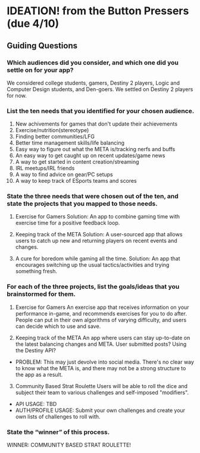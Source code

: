 # IDEATION! from the Button Pressers (due 4/10)


## Guiding Questions

### Which audiences did you consider, and which one did you settle on for your app?
We considered college students, gamers, Destiny 2 players, Logic and Computer Design students, and Den-goers. We settled on Destiny 2 players for now.

### List the ten needs that you identified for your chosen audience.

1. New achivements for games that don't update their achievements
2. Exercise/nutrition(stereotype)
3. Finding better communities/LFG
4. Better time management skills/life balancing
5. Easy way to figure out what the META is/tracking nerfs and buffs
6. An easy way to get caught up on recent updates/game news
7. A way to get started in content creation/streaming
8. IRL meetups/IRL friends
9. A way to find advice on gear/PC setups
10. A way to keep track of ESports teams and scores

### State the three needs that were chosen out of the ten, and state the projects that you mapped to those needs.

1. Exercise for Gamers
Solution: An app to combine gaming time with exercise time for a positive feedback loop.

2. Keeping track of the META
Solution: A user-sourced app that allows users to catch up new and returning players on recent events and changes.

3. A cure for boredom while gaming all the time.
Solution: An app that encourages switching up the usual tactics/activities and trying something fresh.


### For each of the three projects, list the goals/ideas that you brainstormed for them.

1. Exercise for Gamers
An exercise app that receives information on your performance in-game, and recommends exercises for you to do after. 
People can put in their own algorithms of varying difficulty, and users can decide which to use and save.

2. Keeping track of the META
An app where users can stay up-to-date on the latest balancing changes and META. User submitted posts? Using the Destiny API?
- PROBLEM: This may just devolve into social media. There's no clear way to know what the META is, and there may not be a strong structure to the app as a result.

3. Community Based Strat Roulette
Users will be able to roll the dice and subject their team to various challenges and self-imposed "modifiers". 
- API USAGE: TBD
- AUTH/PROFILE USAGE: Submit your own challenges and create your own lists of challenges to roll with.


### State the “winner” of this process.

WINNER: COMMUNITY BASED STRAT ROULETTE!



